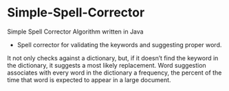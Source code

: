# Simple-Spell-Corrector
Simple Spell Corrector Algorithm written in Java


- Spell corrector for validating the keywords and suggesting proper word. 

It not only checks against a dictionary, but, if it doesn’t find the keyword in the dictionary, it suggests a
most likely replacement. Word suggestion associates with every word in the dictionary a frequency, the percent of the time that word is expected to appear in a large document.

